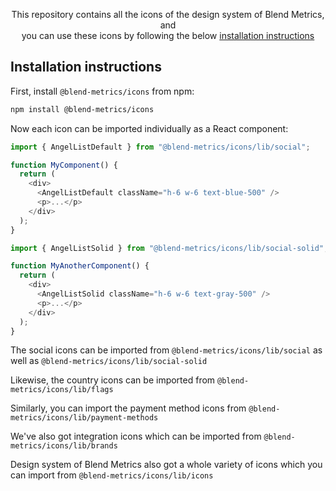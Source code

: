 <p align="center">
  This repository contains all the icons of the design system of Blend Metrics, and <br> you can use these icons by following the below <a href="#installation-instructions">installation instructions</a>
<p>

## Installation instructions

First, install `@blend-metrics/icons` from npm:

```sh
npm install @blend-metrics/icons
```

Now each icon can be imported individually as a React component:

```js
import { AngelListDefault } from "@blend-metrics/icons/lib/social";

function MyComponent() {
  return (
    <div>
      <AngelListDefault className="h-6 w-6 text-blue-500" />
      <p>...</p>
    </div>
  );
}

import { AngelListSolid } from "@blend-metrics/icons/lib/social-solid";

function MyAnotherComponent() {
  return (
    <div>
      <AngelListSolid className="h-6 w-6 text-gray-500" />
      <p>...</p>
    </div>
  );
}
```

The social icons can be imported from `@blend-metrics/icons/lib/social` as well as `@blend-metrics/icons/lib/social-solid`

Likewise, the country icons can be imported from `@blend-metrics/icons/lib/flags`

Similarly, you can import the payment method icons from `@blend-metrics/icons/lib/payment-methods`

We've also got integration icons which can be imported from `@blend-metrics/icons/lib/brands`

Design system of Blend Metrics also got a whole variety of icons which you can import from `@blend-metrics/icons/lib/icons`

